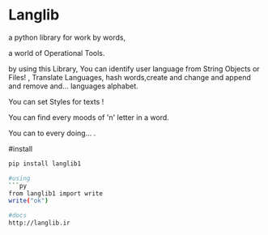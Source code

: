 # Langlib
a python library for work by words,

a world of Operational Tools.

by using this Library, You can identify user language from String Objects or Files! , Translate Languages, hash words,create and change and append and remove and… languages alphabet.

You can set Styles for texts !

You can find every moods of 'n' letter in a word.

You can to every doing… .

#install
```bash
pip install langlib1

#using
```py
from langlib1 import write
write("ok")

#docs
http://langlib.ir
